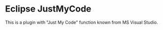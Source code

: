 Eclipse JustMyCode
==================

This is a plugin with "Just My Code" function known from MS Visual Studio.
